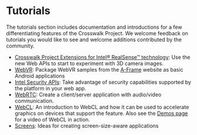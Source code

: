 # Tutorials

The tutorials section includes documentation and introductions for a few differentiating features of the Crosswalk Project. We welcome feedback on tutorials you would like to see and welcome additions contributed by the community.

* [Crosswalk Project Extensions for Intel® RealSense™ technology](tutorials/realsense.html):  Use the new Web APIs to start to experiment with 3D camera images.
* [WebVR](tutorials/webvr.html):  Package WebVR samples from the [A-Frame](http://www.aframe.io) website as basic Android applications
* [Intel Security APIs](/documentation/tutorials/security-api.html): Take advantage of security capabilities supported by the platform in your web app.
* [WebRTC](tutorials/webrtc.html): Create a client/server application with audio/video communication.
* [WebCL](tutorials/webcl.html): An introduction to WebCL and how it can be used to accelerate graphics on devices that support the feature. Also see the [Demos page](/documentation/about/demos.html) for a video of WebCL in action.
* [Screens](tutorials/screens.html): Ideas for creating screen-size-aware applications
